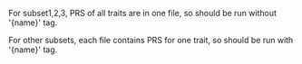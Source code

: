 For subset1,2,3, PRS of all traits are in one file, so should be run without '{name}' tag.

For other subsets, each file contains PRS for one trait, so should be run with '{name}' tag.
